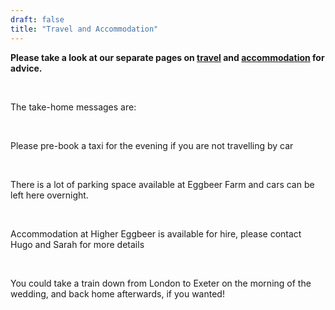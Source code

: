 ```yaml
---
draft: false
title: "Travel and Accommodation"
---
```


**Please take a look at our separate pages on <a href="/travel">travel</a> and <a href="/accommodation">accommodation</a> for advice.**

<br>

The take-home messages are:

<br>

Please pre-book a taxi for the evening if you are not travelling by car

<br>

There is a lot of parking space available at Eggbeer Farm and cars can be left here overnight.

<br>

Accommodation at Higher Eggbeer is available for hire, please contact Hugo and Sarah for more details

<br>

You could take a train down from London to Exeter on the morning of the wedding, and back home afterwards, if you wanted!
